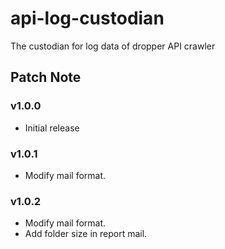 # api-log-custodian
The custodian for log data of dropper API crawler

## Patch Note

### v1.0.0
- Initial release

### v1.0.1
- Modify mail format.

### v1.0.2
- Modify mail format.
- Add folder size in report mail.
